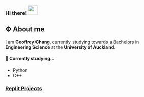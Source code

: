 ### Hi there! <img src="https://raw.githubusercontent.com/MartinHeinz/MartinHeinz/master/wave.gif" width="30px">

## ⚙️ About me
I am **Geoffrey Chang**, currently studying towards a Bachelors in **Engineering Science** at the **University of Auckland**.

#### 🌱 Currently studying...
* Python
* C++

### <a href="https://replit.com/@GeoffreyChang">Replit Projects</a>


<!---
GeoffreyChang/GeoffreyChang is a ✨ special ✨ repository because its `README.md` (this file) appears on your GitHub profile.
You can click the Preview link to take a look at your changes.
--->

